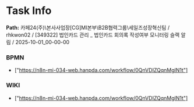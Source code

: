 # Task Info

**Path:** 카페24(주)\본사사업장\[CG]MI본부\B2B협력그룹\세일즈성장혁신팀 / rhkwon02 / [349322] 법인카드 관리 _ 법인카드 회의록 작성여부 모니터링 슬랙 알림 / 2025-10-01_00-00-00

### BPMN
- ["https://n8n-mi-034-web.hanpda.com/workflow/0QnVDIZQqnMglN1t"]

### WIKI
- ["https://n8n-mi-034-web.hanpda.com/workflow/0QnVDIZQqnMglN1t"]

